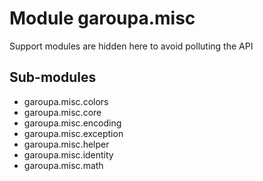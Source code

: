Module garoupa.misc
===================
Support modules are hidden here to avoid polluting the API

Sub-modules
-----------
* garoupa.misc.colors
* garoupa.misc.core
* garoupa.misc.encoding
* garoupa.misc.exception
* garoupa.misc.helper
* garoupa.misc.identity
* garoupa.misc.math